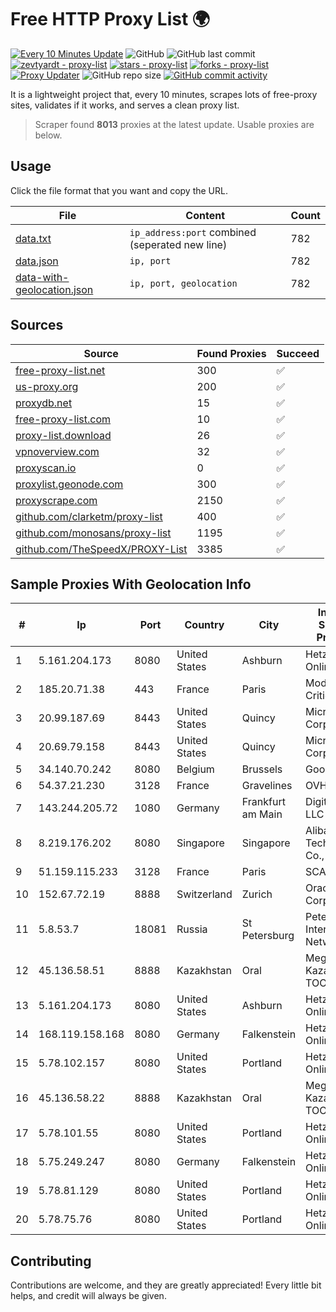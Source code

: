 
# Free HTTP Proxy List 🌍

[![Every 10 Minutes Update](https://github.com/mertguvencli/http-proxy-list/actions/workflows/main.yml/badge.svg?branch=main)](https://github.com/mertguvencli/http-proxy-list/actions/workflows/main.yml)
![GitHub](https://img.shields.io/github/license/mertguvencli/http-proxy-list)
![GitHub last commit](https://img.shields.io/github/last-commit/mertguvencli/http-proxy-list)
[![zevtyardt - proxy-list](https://img.shields.io/static/v1?label=zevtyardt&message=proxy-list&color=blue&logo=github)](https://github.com/zevtyardt/proxy-list "Go to GitHub repo")
[![stars - proxy-list](https://img.shields.io/github/stars/zevtyardt/proxy-list?style=social)](https://github.com/zevtyardt/proxy-list)
[![forks - proxy-list](https://img.shields.io/github/forks/zevtyardt/proxy-list?style=social)](https://github.com/zevtyardt/proxy-list)
[![Proxy Updater](https://github.com/zevtyardt/proxy-list/workflows/Proxy%20Updater/badge.svg)](https://github.com/zevtyardt/proxy-list/actions?query=workflow:"Proxy+Updater")
![GitHub repo size](https://img.shields.io/github/repo-size/zevtyardt/proxy-list)
[![GitHub commit activity](https://img.shields.io/github/commit-activity/m/zevtyardt/proxy-list?logo=commits)](https://github.com/zevtyardt/proxy-list/commits/main)

It is a lightweight project that, every 10 minutes, scrapes lots of free-proxy sites, validates if it works, and serves a clean proxy list.

> Scraper found **8013** proxies at the latest update. Usable proxies are below.

## Usage

Click the file format that you want and copy the URL.

|File|Content|Count|
|----|-------|-----|
|[data.txt](https://raw.githubusercontent.com/mertguvencli/http-proxy-list/main/proxy-list/data.txt)|`ip_address:port` combined (seperated new line)|782|
|[data.json](https://raw.githubusercontent.com/mertguvencli/http-proxy-list/main/proxy-list/data.json)|`ip, port`|782|
|[data-with-geolocation.json](https://raw.githubusercontent.com/mertguvencli/http-proxy-list/main/proxy-list/data-with-geolocation.json)|`ip, port, geolocation`|782|

## Sources

|Source|Found Proxies|Succeed|
|------|-------------|-------|
|[free-proxy-list.net](https://free-proxy-list.net)|300|✅|
|[us-proxy.org](https://www.us-proxy.org)|200|✅|
|[proxydb.net](http://proxydb.net)|15|✅|
|[free-proxy-list.com](https://free-proxy-list.com/?page=&port=&type%5B%5D=http&type%5B%5D=https&up_time=0&search=Search)|10|✅|
|[proxy-list.download](https://www.proxy-list.download/HTTP)|26|✅|
|[vpnoverview.com](https://vpnoverview.com/privacy/anonymous-browsing/free-proxy-servers)|32|✅|
|[proxyscan.io](https://www.proxyscan.io)|0|✅|
|[proxylist.geonode.com](https://proxylist.geonode.com/api/proxy-list?limit=300&page=1&sort_by=lastChecked&sort_type=desc&protocols=http,https)|300|✅|
|[proxyscrape.com](https://api.proxyscrape.com/v2/?request=displayproxies&protocol=http&timeout=10000&country=all&ssl=all&anonymity=all)|2150|✅|
|[github.com/clarketm/proxy-list](https://raw.githubusercontent.com/clarketm/proxy-list/master/proxy-list-raw.txt)|400|✅|
|[github.com/monosans/proxy-list](https://raw.githubusercontent.com/monosans/proxy-list/main/proxies/http.txt)|1195|✅|
|[github.com/TheSpeedX/PROXY-List](https://raw.githubusercontent.com/TheSpeedX/PROXY-List/master/http.txt)|3385|✅|


## Sample Proxies With Geolocation Info

|#|Ip|Port|Country|City|Internet Service Provider|
|-|--|----|-------|----|-------------------------|
|1|5.161.204.173|8080|United States|Ashburn|Hetzner Online GmbH|
|2|185.20.71.38|443|France|Paris|Mod Mission Critical LLC|
|3|20.99.187.69|8443|United States|Quincy|Microsoft Corporation|
|4|20.69.79.158|8443|United States|Quincy|Microsoft Corporation|
|5|34.140.70.242|8080|Belgium|Brussels|Google LLC|
|6|54.37.21.230|3128|France|Gravelines|OVH SAS|
|7|143.244.205.72|1080|Germany|Frankfurt am Main|DigitalOcean, LLC|
|8|8.219.176.202|8080|Singapore|Singapore|Alibaba (US) Technology Co., Ltd.|
|9|51.159.115.233|3128|France|Paris|SCALEWAY|
|10|152.67.72.19|8888|Switzerland|Zurich|Oracle Corporation|
|11|5.8.53.7|18081|Russia|St Petersburg|Petersburg Internet Network ltd|
|12|45.136.58.51|8888|Kazakhstan|Oral|Megahost Kazakhstan TOO|
|13|5.161.204.173|8080|United States|Ashburn|Hetzner Online GmbH|
|14|168.119.158.168|8080|Germany|Falkenstein|Hetzner Online GmbH|
|15|5.78.102.157|8080|United States|Portland|Hetzner Online GmbH|
|16|45.136.58.22|8888|Kazakhstan|Oral|Megahost Kazakhstan TOO|
|17|5.78.101.55|8080|United States|Portland|Hetzner Online GmbH|
|18|5.75.249.247|8080|Germany|Falkenstein|Hetzner Online GmbH|
|19|5.78.81.129|8080|United States|Portland|Hetzner Online GmbH|
|20|5.78.75.76|8080|United States|Portland|Hetzner Online GmbH|



## Contributing

Contributions are welcome, and they are greatly appreciated! Every
little bit helps, and credit will always be given.

